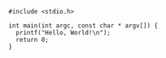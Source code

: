 ```{#helloworld .c .numberLines startFrom="101" .lineAnchors}
#include <stdio.h>

int main(int argc, const char * argv[]) {
  printf("Hello, World!\n");
  return 0;
}
```